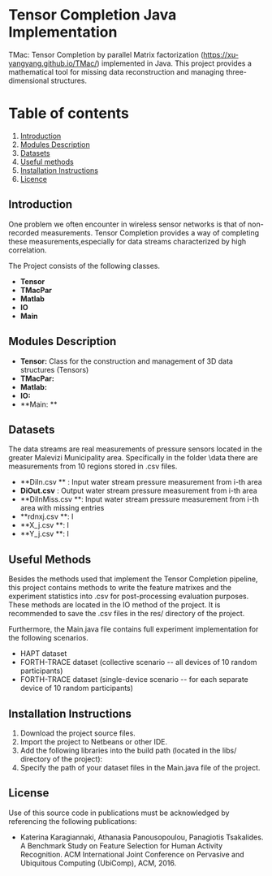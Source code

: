 # Tensor Completion Java Implementation
TMac: Tensor Completion by parallel Matrix factorization (https://xu-yangyang.github.io/TMac/)  implemented in Java.
This project provides a mathematical tool for missing data reconstruction and managing three-dimensional structures.

# Table of contents
1. [Introduction](#introduction)
2. [Modules Description](#modules)
3. [Datasets](#datasets)
4. [Useful methods](#useful)
5. [Installation Instructions](#execution)
6. [Licence](#licence)

## Introduction <a name="introduction"></a>
One problem we often encounter in wireless sensor networks is that of non-recorded measurements.
Tensor Completion provides a way of completing these measurements,especially for data streams characterized by high correlation.  

The Project consists of the following classes.

*  **Tensor**
*  **TMacPar**
*  **Matlab**
*  **IO**
*  **Main**

## Modules Description <a name="modules"></a>
* **Tensor:** Class for the construction and  management of 3D data structures (Tensors)
* **TMacPar:** 
* **Matlab:** 
* **IO:** 
* **Main: **


## Datasets <a name="datasets"></a>
The data streams are real measurements of pressure sensors located in the greater Malevizi Municipality area. 
Specifically in the folder \data there are measurements from 10 regions stored in .csv files.

* **DiIn.csv **	: Input water stream pressure measurement from i-th area
* **DiOut.csv** : Output water stream pressure measurement from i-th area
* **DiInMiss.csv **: Input water stream pressure measurement from i-th area with missing entries
* **rdnxj.csv **: I
* **X_j.csv **: I
* **Y_j.csv **: I
## Useful Methods <a name="useful"></a>

Besides the methods used that implement the Tensor Completion pipeline, this project contains methods to write the feature matrixes and the experiment statistics into .csv for post-processing evaluation purposes.
These methods are located in the IO method of the project. It is recommended to save the .csv files in the res/ directory of the project.

Furthermore, the Main.java file contains full experiment implementation for the following scenarios.

* HAPT dataset
* FORTH-TRACE dataset (collective scenario -- all devices of 10 random participants)
* FORTH-TRACE dataset (single-device scenario -- for each separate device of 10 random participants) 

## Installation Instructions <a name="execution"></a>
1. Download the project source files.
2. Import the project to Netbeans or other IDE.
3. Add the following libraries into the build path (located in the libs/ directory of the project):
4. Specify the path of your dataset files in the Main.java file of the project.


## License <a name="licence"></a>
Use of this source code in publications must be acknowledged by referencing the following publications:

* Katerina Karagiannaki, Athanasia Panousopoulou, Panagiotis Tsakalides. A Benchmark Study on Feature Selection for Human Activity Recognition. ACM International Joint Conference on Pervasive and Ubiquitous Computing (UbiComp), ACM, 2016.